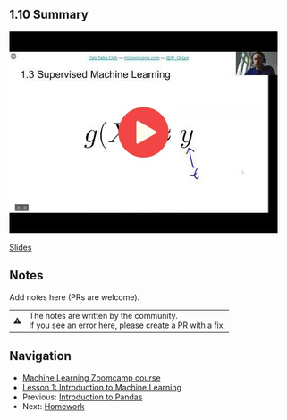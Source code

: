 ## 1.10 Summary

<a href="https://www.youtube.com/watch?v=VRrEEVeJ440&list=PL3MmuxUbc_hIhxl5Ji8t4O6lPAOpHaCLR&index=10"><img src="images/thumbnail-1-10.jpg"></a>

[Slides](https://www.slideshare.net/AlexeyGrigorev/ml-zoomcamp-110-summary)


## Notes

Add notes here (PRs are welcome).

<table>
   <tr>
      <td>⚠️</td>
      <td>
         The notes are written by the community. <br>
         If you see an error here, please create a PR with a fix.
      </td>
   </tr>
</table>


## Navigation

* [Machine Learning Zoomcamp course](../)
* [Lesson 1: Introduction to Machine Learning](./)
* Previous: [Introduction to Pandas](09-pandas.md)
* Next: [Homework](homework.md)
